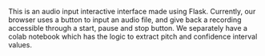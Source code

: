 This is an audio input interactive interface made using Flask. Currently, our browser uses a button to input an audio file, and give back a recording accessible through a start, pause and stop button. We separately have a colab notebook which has the logic to extract pitch and confidence interval values.